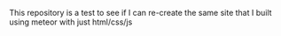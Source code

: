 This repository is a test to see if I can re-create the same site that I
built using meteor with just html/css/js
